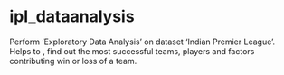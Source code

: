 # ipl_dataanalysis
Perform ‘Exploratory Data Analysis’ on dataset ‘Indian Premier League’. Helps to , find out the most successful teams, players and factors contributing win or loss of a team.
